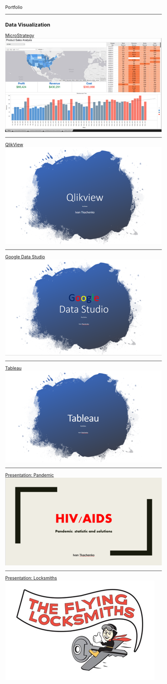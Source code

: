  Portfolio

---

### Data Visualization

[MicroStrategy](/sample_page)
<img src="images/Micro.PNG"/>

---
[QlikView](/pdf/Qlik.pdf)
<img src="images/Qlik.PNG"/>

---
[Google Data Studio](/pdf/Google1.pdf)
<img src="images/Google.PNG"/>

---
[Tableau](/pdf/Tableau.pdf)
<img src="images/Tab.PNG"/>

---
[Presentation: Pandemic](/pdf/Pan.pdf)
<img src="images/HIV.PNG"/>

---
[Presentation: Locksmiths](/pdf/Lock.pdf)
<img src="images/Lock2.PNG"/>








